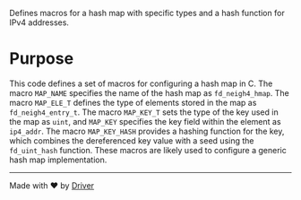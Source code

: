 <!--------------------------------------------------------------------------------->
<!-- IMPORTANT: This file is auto-generated by Driver (https://driver.ai). -------->
<!-- Manual edits may be overwritten on future commits. --------------------------->
<!--------------------------------------------------------------------------------->

Defines macros for a hash map with specific types and a hash function for IPv4 addresses.

# Purpose
This code defines a set of macros for configuring a hash map in C. The macro `MAP_NAME` specifies the name of the hash map as `fd_neigh4_hmap`. The macro `MAP_ELE_T` defines the type of elements stored in the map as `fd_neigh4_entry_t`. The macro `MAP_KEY_T` sets the type of the key used in the map as `uint`, and `MAP_KEY` specifies the key field within the element as `ip4_addr`. The macro `MAP_KEY_HASH` provides a hashing function for the key, which combines the dereferenced key value with a seed using the `fd_uint_hash` function. These macros are likely used to configure a generic hash map implementation.

---
Made with ❤️ by [Driver](https://www.driver.ai/)